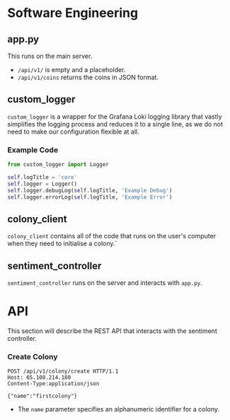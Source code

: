 # Software Engineering

## app.py
This runs on the main server.
- `/api/v1/` is empty and a placeholder.
- `/api/v1/coins` returns the coins in JSON format.

## custom_logger
`custom_logger` is a wrapper for the Grafana Loki logging library that vastly simplifies the logging process and reduces it to a single line, as we do not need to make our configuration flexible at all.

### Example Code
```py
from custom_logger import Logger

self.logTitle = 'core'
self.logger = Logger()
self.logger.debugLog(self.logTitle, 'Example Debug')
self.logger.errorLog(self.logTitle, 'Example Error')
```

## colony_client
`colony_client` contains all of the code that runs on the user's computer when they need to initialise a colony.`

## sentiment_controller
`sentiment_controller` runs on the server and interacts with `app.py`.

# API

This section will describe the REST API that interacts with the sentiment controller.

### Create Colony
```
POST /api/v1/colony/create HTTP/1.1
Host: 65.108.214.180
Content-Type:application/json

{"name":"firstcolony"}
```

- The `name` parameter specifies an alphanumeric identifier for a colony.
